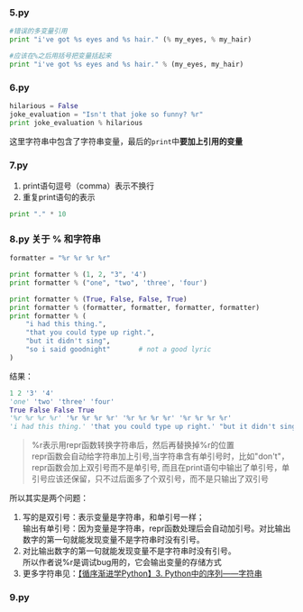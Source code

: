 ### 5.py

```python
#错误的多变量引用
print "i've got %s eyes and %s hair." (% my_eyes, % my_hair)

#应该在%之后用括号把变量括起来
print "i've got %s eyes and %s hair." % (my_eyes, my_hair)
```

### 6.py

```python
hilarious = False
joke_evaluation = "Isn't that joke so funny? %r"
print joke_evaluation % hilarious
```
这里字符串中包含了字符串变量，最后的`print`中**要加上引用的变量**

### 7.py
1. print语句逗号（comma）表示不换行
2. 重复print语句的表示
```python
print "." * 10
```

### 8.py 关于 % 和字符串
```python
formatter = "%r %r %r %r"

print formatter % (1, 2, "3", '4')
print formatter % ("one", "two", 'three', 'four')

print formatter % (True, False, False, True)
print formatter % (formatter, formatter, formatter, formatter)
print formatter % (
    "i had this thing.",
    "that you could type up right.",
    "but it didn't sing",
    "so i said goodnight"       # not a good lyric
)
```
结果：
```python
1 2 '3' '4'
'one' 'two' 'three' 'four'
True False False True
'%r %r %r %r' '%r %r %r %r' '%r %r %r %r' '%r %r %r %r'
'i had this thing.' 'that you could type up right.' "but it didn't sing" 'so i said goodnight'
```
>%r表示用repr函数转换字符串后，然后再替换掉%r的位置  
repr函数会自动给字符串加上引号,当字符串含有单引号时，比如"don't"，repr函数会加上双引号而不是单引号, 而且在print语句中输出了单引号，单引号应该还保留，只不过后面多了个双引号，而不是只输出了双引号  

所以其实是两个问题：
1. 写的是双引号：表示变量是字符串，和单引号一样；  
输出有单引号：因为变量是字符串，repr函数处理后会自动加引号。对比输出数字的第一句就能发现变量不是字符串时没有引号。
2. 对比输出数字的第一句就能发现变量不是字符串时没有引号。  
所以作者说%r是调试bug用的，它会输出变量的存储方式
3. 更多字符串见：[【循序渐进学Python】3. Python中的序列——字符串](http://www.cnblogs.com/IPrograming/p/Python_string.html)


### 9.py
